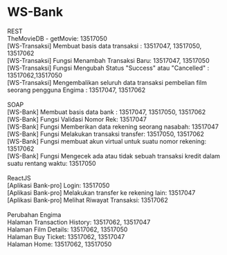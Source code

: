 # WS-Bank

REST<br>
TheMovieDB - getMovie: 13517050<br>
[WS-Transaksi] Membuat basis data transaksi : 13517047, 13517050, 13517062<br>
[WS-Transaksi] Fungsi Menambah Transaksi Baru: 13517047, 13517050<br>
[WS-Transaksi] Fungsi Mengubah Status "Success" atau "Cancelled" : 13517062,13517050<br>
[WS-Transaksi] Mengembalikan seluruh data transaksi pembelian film seorang pengguna Engima : 13517047, 13517062<br>
<br>
SOAP<br>
[WS-Bank] Membuat basis data bank : 13517047, 13517050, 13517062<br>
[WS-Bank] Fungsi Validasi Nomor Rek: 13517047<br>
[WS-Bank] Fungsi Memberikan data rekening seorang nasabah: 13517047<br>
[WS-Bank] Fungsi Melakukan transaksi transfer: 13517050, 13517062<br>
[WS-Bank] Fungsi membuat akun virtual untuk suatu nomor rekening: 13517062<br>
[WS-Bank] Fungsi Mengecek ada atau tidak sebuah transaksi kredit dalam suatu rentang waktu: 13517050<br>
<br>
ReactJS<br>
[Aplikasi Bank-pro] Login: 13517050<br>
[Aplikasi Bank-pro] Melakukan transfer ke rekening lain: 13517047<br>
[Aplikasi Bank-pro] Melihat Riwayat Transaksi: 13517062<br>
<br>
Perubahan Engima<br>
Halaman Transaction History: 13517062, 13517047<br>
Halaman Film Details: 13517062, 13517050<br>
Halaman Buy Ticket: 13517062, 13517047<br>
Halaman Home: 13517062, 13517050
<br>